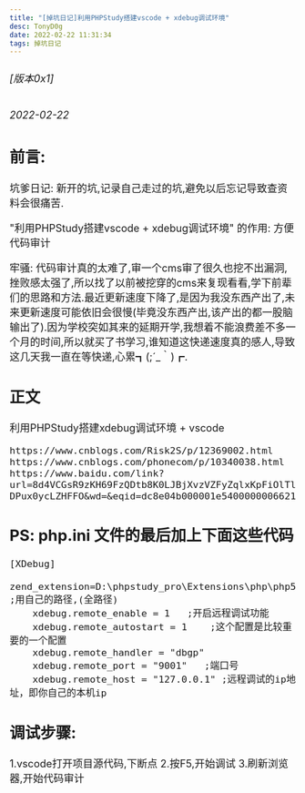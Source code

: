 ```yaml
---
title: "[掉坑日记]利用PHPStudy搭建vscode + xdebug调试环境"
desc: TonyD0g
date: 2022-02-22 11:31:34
tags: 掉坑日记
---
```

<font size=4 >

###### [版本0x1] 
###### 2022-02-22

## 前言:
坑爹日记:
新开的坑,记录自己走过的坑,避免以后忘记导致查资料会很痛苦.

"利用PHPStudy搭建vscode + xdebug调试环境" 的作用:
方便代码审计

牢骚:
代码审计真的太难了,审一个cms审了很久也挖不出漏洞,挫败感太强了,所以找了以前被挖穿的cms来复现看看,学下前辈们的思路和方法.最近更新速度下降了,是因为我没东西产出了,未来更新速度可能依旧会很慢(毕竟没东西产出,该产出的都一股脑输出了).因为学校突如其来的延期开学,我想着不能浪费差不多一个月的时间,所以就买了书学习,谁知道这快递速度真的感人,导致这几天我一直在等快递,心累┓(;´_｀)┏.

## 正文
利用PHPStudy搭建xdebug调试环境 + vscode
```
https://www.cnblogs.com/Risk2S/p/12369002.html 
https://www.cnblogs.com/phonecom/p/10340038.html
https://www.baidu.com/link?url=8d4VCGsR9zKH69FzQDtb8K0LJBjXvzVZFyZqlxKpFiOlTlOj2wcTU4W0_cJP7V2rlTpZaBHjVTDJZDIXfPdEjdpV7jyAW-DPux0ycLZHFFO&wd=&eqid=dc8e04b000001e540000000662144793
```

## PS: php.ini 文件的最后加上下面这些代码
```
[XDebug]
    zend_extension=D:\phpstudy_pro\Extensions\php\php5.4.45nts\ext\php_xdebug.dll     ;用自己的路径,(全路径)
    xdebug.remote_enable = 1   ;开启远程调试功能
    xdebug.remote_autostart = 1    ;这个配置是比较重要的一个配置
    xdebug.remote_handler = "dbgp"
    xdebug.remote_port = "9001"   ;端口号
    xdebug.remote_host = "127.0.0.1" ;远程调试的ip地址，即你自己的本机ip
```

## 调试步骤:
1.vscode打开项目源代码,下断点
2.按F5,开始调试
3.刷新浏览器,开始代码审计

</font>